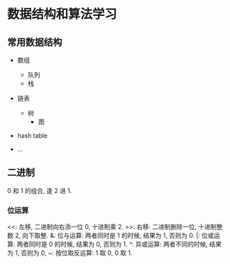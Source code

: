 # 数据结构和算法学习

## 常用数据结构

- 数组
  - 队列
  - 栈
- 链表

  - 树
    - 图

- hash table
- ...

## 二进制

0 和 1 的组合, 逢 2 进 1.

### 位运算

<<: 左移, 二进制向右添一位 0, 十进制乘 2.
\>>: 右移: 二进制删除一位, 十进制整数 2, 向下取整.
&: 位与运算: 两者同时是 1 的时候, 结果为 1, 否则为 0.
|: 位或运算: 两者同时是 0 的时候, 结果为 0, 否则为 1.
^: 异或运算: 两者不同的时候, 结果为 1, 否则为 0,
~: 按位取反运算: 1 取 0, 0 取 1.
